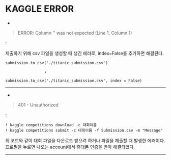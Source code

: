 # KAGGLE ERROR



+



> ERROR: Column '' was not expected (Line 1, Column 1)



                                                              
:


제출하기 위해 csv 파일을 생성할 때 생긴 에러로, index=False를 추가하면 해결된다.

```
submission.to_csv('./titanic_submission.csv')
```

                     ↓


```
submission.to_csv('./titanic_submission.csv', index = False)
```
---------------------------



+



> 401 - Unauthorized



:

```
! kaggle competitions download -c 대회이름
! kaggle competitions submit -c 대회이름 -f Submission.csv -m "Message"
```

위 코드와 같이 대회 파일을 다운로드 받으려 하거나 파일을 제출할 때 발생한 에러이다. 프로필을 누르면 나오는 account에서 휴대폰 인증을 받아 해결되었다.



---------------------



